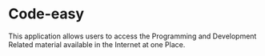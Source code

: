 # Code-easy
This application allows users to access the Programming and Development Related material available in the Internet at one Place.
